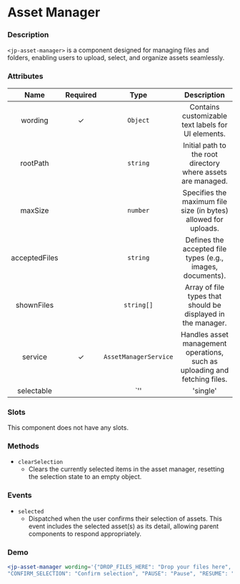 # Asset Manager

### Description

`<jp-asset-manager>` is a component designed for managing files and folders, enabling users to upload, select, and organize assets seamlessly.

### Attributes

|     **Name**     | **Required** |               **Type**               |               **Description**                                                 |
| :--------------: | :----------: | :----------------------------------: | :-----------------------------------------:                                   |
|      wording     |      ✓       | `Object`                             | Contains customizable text labels for UI elements.                            |
|     rootPath     |              | `string`                             | Initial path to the root directory where assets are managed.                  |
|     maxSize      |              | `number`                             | Specifies the maximum file size (in bytes) allowed for uploads.               |
|   acceptedFiles  |              | `string`                             | Defines the accepted file types (e.g., images, documents).                    |
|    shownFiles    |              | `string[]`                           | Array of file types that should be displayed in the manager.                  |
|     service      |      ✓       | `AssetManagerService`                | Handles asset management operations, such as uploading and fetching files.    |
|    selectable    |              | `'' | 'single' | 'multiple'`         | Sets the asset selection mode, allowing either single or multiple selections. |

### Slots

This component does not have any slots.

### Methods

- `clearSelection`
  - Clears the currently selected items in the asset manager, resetting the selection state to an empty object.

### Events

- `selected`
  - Dispatched when the user confirms their selection of assets. This event includes the selected asset(s) as its detail, allowing parent components to respond appropriately.

### Demo

```jsx live
<jp-asset-manager wording='{"DROP_FILES_HERE": "Drop your files here", "FOLDER_NAME": "Folder name", "SUBMIT": "Submit", "FOLDER_IS_EMPTY": "Folder is empty"
"CONFIRM_SELECTION": "Confirm selection", "PAUSE": "Pause", "RESUME": "Resume", "CANCEL": "Cancel"}'rootPath='/'maxSize='10485760'acceptedFiles='*'shownFiles='[]'service='assetManagerService'selectable='multiple'></jp-asset-manager>
```
